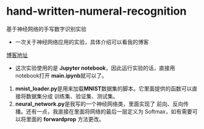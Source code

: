 # hand-written-numeral-recognition
基于神经网络的手写数字识别实验

- 一次关于神经网络应用的实验，具体介绍可以看我的博客

[博客地址](https://zhoubaohang.github.io/blog/2018/08/10/%E7%A5%9E%E7%BB%8F%E7%BD%91%E7%BB%9C%E4%B9%8B%E6%89%8B%E5%86%99%E6%95%B0%E5%AD%97%E8%AF%86%E5%88%AB/)

- 这次实验使用的是 **Jupyter notebook**，因此运行实验的话，直接用notebook打开 **main.ipynb**就可以了。

1. **mnist_loader.py**是用来加载**MNIST**数据集的脚本。它里面提供的函数可以直接将数据集分成 训练集、验证集、测试集。
2. **neural_network.py**是我写的一个神经网络类，里面实现了 前向、反向传播。还有一点，我直接在里面将网络的最后一层定义为 Softmax，如有需要可以将里面的 **forwardprop** 方法更改。